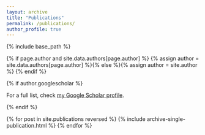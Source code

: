 ```yaml
---
layout: archive
title: "Publications"
permalink: /publications/
author_profile: true
---
```


{% include base_path %}

{% if page.author and site.data.authors[page.author] %}
  {% assign author = site.data.authors[page.author] %}{% else %}{% assign author = site.author %}
{% endif %}

{% if author.googlescholar %}
  <p>For a full list, check <a href="{{author.googlescholar}}">my Google Scholar profile</a>.</p>
{% endif %}

<br>

{% for post in site.publications reversed %}
  {% include archive-single-publication.html %}
{% endfor %}
